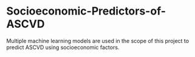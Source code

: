 # Socioeconomic-Predictors-of-ASCVD
Multiple machine learning models are used in the scope of this project to predict ASCVD using socioeconomic factors.

